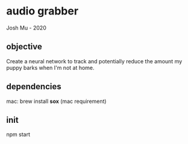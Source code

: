 # audio grabber
Josh Mu - 2020

## objective
Create a neural network to track and potentially reduce the amount  my puppy barks when I'm not at home.

## dependencies
mac:
brew install __sox__ (mac requirement)

## init
npm start

